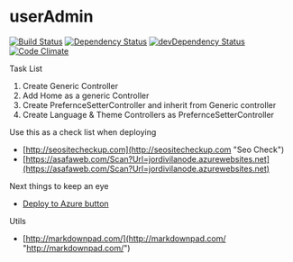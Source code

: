 # userAdmin

    

[![Build Status](https://travis-ci.org/jordivila/userAdmin.svg?branch=master)](https://travis-ci.org/jordivila/userAdmin)
[![Dependency Status](https://david-dm.org/jordivila/userAdmin.svg)](https://david-dm.org/jordivila/userAdmin)
[![devDependency Status](https://david-dm.org/jordivila/userAdmin/dev-status.svg)](https://david-dm.org/jordivila/userAdmin#info=devDependencies)
[![Code Climate](https://codeclimate.com/github/jordivila/userAdmin/badges/gpa.svg)](https://codeclimate.com/github/jordivila/userAdmin)

Task List

1. Create Generic Controller
2. Add Home as a generic Controller
3. Create PrefernceSetterController and inherit from Generic controller
4. Create Language & Theme Controllers as PrefernceSetterController


Use this as a check list when deploying


- [http://seositecheckup.com](http://seositecheckup.com "Seo Check")
- [https://asafaweb.com/Scan?Url=jordivilanode.azurewebsites.net](https://asafaweb.com/Scan?Url=jordivilanode.azurewebsites.net)

Next things to keep an eye

- [Deploy to Azure button](http://blog.stevenedouard.com/continuous-delivery-azure-websites-atlassian/ "Deploy to Azure button")


Utils

- [http://markdownpad.com/](http://markdownpad.com/ "http://markdownpad.com/")
